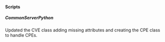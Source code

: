 
#### Scripts

##### CommonServerPython

Updated the CVE class adding missing attributes and creating the CPE class to handle CPEs.